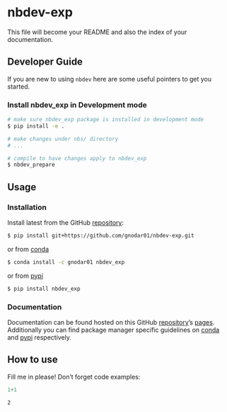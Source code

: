 # nbdev-exp


<!-- WARNING: THIS FILE WAS AUTOGENERATED! DO NOT EDIT! -->

This file will become your README and also the index of your
documentation.

## Developer Guide

If you are new to using `nbdev` here are some useful pointers to get you
started.

### Install nbdev_exp in Development mode

``` sh
# make sure nbdev_exp package is installed in development mode
$ pip install -e .

# make changes under nbs/ directory
# ...

# compile to have changes apply to nbdev_exp
$ nbdev_prepare
```

## Usage

### Installation

Install latest from the GitHub
[repository](https://github.com/gnodar01/nbdev-exp):

``` sh
$ pip install git+https://github.com/gnodar01/nbdev-exp.git
```

or from [conda](https://anaconda.org/gnodar01/nbdev-exp)

``` sh
$ conda install -c gnodar01 nbdev_exp
```

or from [pypi](https://pypi.org/project/nbdev-exp/)

``` sh
$ pip install nbdev_exp
```

### Documentation

Documentation can be found hosted on this GitHub
[repository](https://github.com/gnodar01/nbdev-exp)’s
[pages](https://gnodar01.github.io/nbdev-exp/). Additionally you can
find package manager specific guidelines on
[conda](https://anaconda.org/gnodar01/nbdev-exp) and
[pypi](https://pypi.org/project/nbdev-exp/) respectively.

## How to use

Fill me in please! Don’t forget code examples:

``` python
1+1
```

    2
